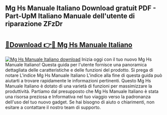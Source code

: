 ## Mg Hs Manuale Italiano Download gratuit PDF - Part-UpM Italiano Manuale dell'utente di riparazione ZFzDr

# <h2><a href="http://dfdktsf.blite.top/?on=Mg+Hs+Manuale+Italiano">🔗Download 👉🔴 Mg Hs Manuale Italiano</a></h2>

[![Mg Hs Manuale Italiano download](https://i.imgur.com/lujVjoI.png)](http://dfdktsf.blite.top/?on=Mg+Hs+Manuale+Italiano)
Inizia oggi con il tuo nuovo Mg Hs Manuale Italiano! Questa guida per l'utente fornisce una panoramica dettagliata delle caratteristiche e delle funzioni del prodotto. Si prega di notare L'indice Mg Hs Manuale Italiano L'indice alla fine di questa guida può aiutarti a trovare rapidamente le informazioni pertinenti. Questo Mg Hs Manuale Italiano è dotato di una varietà di funzioni per massimizzare la produttività. Partiamo dal presupposto che Mg Hs Manuale Italiano è stata una risorsa preziosa e Informativa nel tuo viaggio verso la padronanza dell'uso del tuo nuovo gadget. Se hai bisogno di aiuto o chiarimenti, non esitare a contattare il nostro team di supporto.
